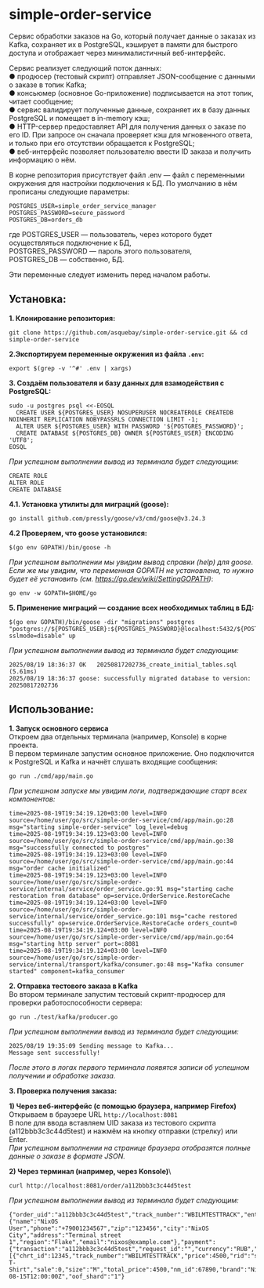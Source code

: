 # simple-order-service
Сервис обработки заказов на Go, который получает данные о заказах из Kafka, сохраняет их в PostgreSQL, кэширует в памяти для быстрого доступа и отображает через минималистичный веб-интерфейс.

Сервис реализует следующий поток данных:\
● продюсер (тестовый скрипт) отправляет JSON-сообщение с данными о заказе в топик Kafka;\
● консьюмер (основное Go-приложение) подписывается на этот топик, читает сообщение;\
● сервис валидирует полученные данные, сохраняет их в базу данных PostgreSQL и помещает в in-memory кэш;\
● HTTP-сервер предоставляет API для получения данных о заказе по его ID. При запросе он сначала проверяет кэш для мгновенного ответа, и только при его отсутствии обращается к PostgreSQL;\
● веб-интерфейс позволяет пользователю ввести ID заказа и получить информацию о нём.

В корне репозитория присутствует файл .env — файл с переменными окружения для настройки подключения к БД. По умолчанию в нём прописаны следующие параметры:
```.env
POSTGRES_USER=simple_order_service_manager
POSTGRES_PASSWORD=secure_password
POSTGRES_DB=orders_db
```
где POSTGRES_USER — пользователь, через которого будет осуществляться подключение к БД,\
POSTGRES_PASSWORD — пароль этого пользователя,\
POSTGRES_DB — собственно, БД.

Эти переменные следует изменить перед началом работы.

## **Установка:**

**1. Клонирование репозитория:**
```
git clone https://github.com/asquebay/simple-order-service.git && cd simple-order-service
```

**2.Экспортируем переменные окружения из файла `.env`:**
```
export $(grep -v '^#' .env | xargs)
```

**3. Создаём пользователя и базу данных для взамодействия с PostgreSQL:**
```
sudo -u postgres psql <<-EOSQL
  CREATE USER ${POSTGRES_USER} NOSUPERUSER NOCREATEROLE CREATEDB NOINHERIT REPLICATION NOBYPASSRLS CONNECTION LIMIT -1;
  ALTER USER ${POSTGRES_USER} WITH PASSWORD '${POSTGRES_PASSWORD}';
  CREATE DATABASE ${POSTGRES_DB} OWNER ${POSTGRES_USER} ENCODING 'UTF8';
EOSQL
```
*При успешном выполнении вывод из терминала будет следующим:*
```
CREATE ROLE
ALTER ROLE
CREATE DATABASE
```

**4.1. Установка утилиты для миграций (goose):**
```
go install github.com/pressly/goose/v3/cmd/goose@v3.24.3
```

**4.2 Проверяем, что goose установился:**
```
$(go env GOPATH)/bin/goose -h
```
*При успешном выполнении мы увидим вывод справки (help) для goose.*\
*Если же мы увидим, что переменная GOPATH не установлена, то нужно будет её установить (см. https://go.dev/wiki/SettingGOPATH)*:
```
go env -w GOPATH=$HOME/go
```

**5. Применение миграций — создание всех необходимых таблиц в БД:**
```
$(go env GOPATH)/bin/goose -dir "migrations" postgres "postgres://${POSTGRES_USER}:${POSTGRES_PASSWORD}@localhost:5432/${POSTGRES_DB}?sslmode=disable" up
```
*При успешном выполнении вывод из терминала будет следующим:*
```
2025/08/19 18:36:37 OK   20250817202736_create_initial_tables.sql (5.61ms)
2025/08/19 18:36:37 goose: successfully migrated database to version: 20250817202736
```

## **Использование:**

**1. Запуск основного сервиса**\
Откроем два отдельных терминала (например, Konsole) в корне проекта.\
В первом терминале запустим основное приложение. Оно подключится к PostgreSQL и Kafka и начнёт слушать входящие сообщения:
```
go run ./cmd/app/main.go
```
*При успешном запуске мы увидим логи, подтверждающие старт всех компонентов:*
```
time=2025-08-19T19:34:19.120+03:00 level=INFO source=/home/user/go/src/simple-order-service/cmd/app/main.go:28 msg="starting simple-order-service" log_level=debug
time=2025-08-19T19:34:19.123+03:00 level=INFO source=/home/user/go/src/simple-order-service/cmd/app/main.go:38 msg="successfully connected to postgres"
time=2025-08-19T19:34:19.123+03:00 level=INFO source=/home/user/go/src/simple-order-service/cmd/app/main.go:44 msg="order cache initialized"
time=2025-08-19T19:34:19.123+03:00 level=INFO source=/home/user/go/src/simple-order-service/internal/service/order_service.go:91 msg="starting cache restoration from database" op=service.OrderService.RestoreCache
time=2025-08-19T19:34:19.124+03:00 level=INFO source=/home/user/go/src/simple-order-service/internal/service/order_service.go:101 msg="cache restored successfully" op=service.OrderService.RestoreCache orders_count=0
time=2025-08-19T19:34:19.124+03:00 level=INFO source=/home/user/go/src/simple-order-service/cmd/app/main.go:64 msg="starting http server" port=:8081
time=2025-08-19T19:34:19.124+03:00 level=INFO source=/home/user/go/src/simple-order-service/internal/transport/kafka/consumer.go:48 msg="Kafka consumer started" component=kafka_consumer
```

**2. Отправка тестового заказа в Kafka**\
Во втором терминале запустим тестовый скрипт-продюсер для проверки работоспособности сервера:
```
go run ./test/kafka/producer.go
```
*При успешном выполнении вывод из терминала будет следующим:*
```
2025/08/19 19:35:09 Sending message to Kafka...
Message sent successfully!
```
*После этого в логах первого терминала появятся записи об успешном получении и обработке заказа.*

**3. Проверка получения заказа:**

**1) Через веб-интерфейс (с помощью браузера, например Firefox)**\
Открываем в браузере URL `http://localhost:8081`\
В поле для ввода вставляем UID заказа из тестового скрипта (a112bbb3c3c44d5test) и нажмём на кнопку отправки (стрелку) или Enter.\
*При успешном выполнении на странице браузера отобразятся полные данные о заказе в формате JSON.*

**2) Через терминал (например, через Konsole)**\
```
curl http://localhost:8081/order/a112bbb3c3c44d5test
```
*При успешном выполнении вывод из терминала будет следующим:*
```
{"order_uid":"a112bbb3c3c44d5test","track_number":"WBILMTESTTRACK","entry":"WBIL","delivery":{"name":"NixOS User","phone":"+79001234567","zip":"123456","city":"NixOS City","address":"Terminal street 1","region":"Flake","email":"nixos@example.com"},"payment":{"transaction":"a112bbb3c3c44d5test","request_id":"","currency":"RUB","provider":"mir","amount":5000,"payment_dt":1637907727,"bank":"sber","delivery_cost":500,"goods_total":4500,"custom_fee":0},"items":[{"chrt_id":12345,"track_number":"WBILMTESTTRACK","price":4500,"rid":"some_random_id_123","name":"NixOS T-Shirt","sale":0,"size":"M","total_price":4500,"nm_id":67890,"brand":"Nix","status":202}],"locale":"en","internal_signature":"","customer_id":"nixos_user","delivery_service":"cdek","shardkey":"1","sm_id":1,"date_created":"2025-08-15T12:00:00Z","oof_shard":"1"}
```
